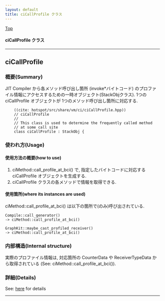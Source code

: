 ```yaml
---
layout: default
title: ciCallProfile クラス 
---
```

[Top](../index.html)

#### ciCallProfile クラス 



---
## <a name="nol5XU2AxP" id="nol5XU2AxP">ciCallProfile</a>

### 概要(Summary)
JIT Compiler から各メソッド呼び出し箇所 (invoke*バイトコード) のプロファイル情報にアクセスするための一時オブジェクト(StackObjクラス).
1つの ciCallProfile オブジェクトが 1つのメソッド呼び出し箇所に対応する.


```
    ((cite: hotspot/src/share/vm/ci/ciCallProfile.hpp))
    // ciCallProfile
    //
    // This class is used to determine the frequently called method
    // at some call site
    class ciCallProfile : StackObj {
```

### 使われ方(Usage)
#### 使用方法の概要(how to use)
1. ciMethod::call_profile_at_bci() で, 指定したバイトコードに対応する ciCallProfile オブジェクトを生成する.
2. ciCallProfile クラスの各メソッドで情報を取得できる.

#### 使用箇所(where its instances are used)
ciMethod::call_profile_at_bci() は以下の箇所で(のみ)呼び出されている.

```
Compile::call_generator()
-> ciMethod::call_profile_at_bci()

GraphKit::maybe_cast_profiled_receiver()
-> ciMethod::call_profile_at_bci()
```

### 内部構造(Internal structure)
実際のプロファイル情報は, 
対応箇所の CounterData や ReceiverTypeData から取得されている
(See: ciMethod::call_profile_at_bci()).




### 詳細(Details)
See: [here](../doxygen/classciCallProfile.html) for details

---
